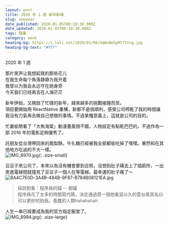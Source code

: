 ```yaml
---
layout: post
title: 2020 年 1 週 新年新禧
slug: newyear
date_published: 2020-01-05T00:10:38.000Z
date_updated: 2020-01-05T00:10:38.000Z
tags: 隨筆
category: week
heading-bg: https://i.loli.net/2020/01/08/UqWuNehpMl71Yng.jpg
heading-bg-text: "#fff"
---
```


2020 年 1 週
  
那片笑声让我想起我的那些花儿  
在我生命每个角落静静为我开着  
我曾以为我会永远守在她身旁  
今天我们已经离去在人海茫茫  
  
新年伊始，又開啟了忙碌的新年，越來越多的挑戰接踵而至。  
項目要開始用 ReactNative 重構，新都不是很順利，感覺公司榨乾了我的時間讓我沒有力氣再去做自己想做的事情。不過某種意義上，這就是公司的目的。  

忙裏偷閒看了「大魚海棠」動漫畫風很不錯，人物設定有點乾巴巴的，不過作為一部 2016 年的電影足夠優秀了。  

託朋友從台灣帶回來的鳳梨酥。牛扎糖已經被我全部都偷吃掉了嘿嘿。果然和在其他地方吃過的不大一樣。  
![IMG_8970.jpg](https://i.loli.net/2020/01/08/tRDKcSXJl7HjwQB.jpg){: .size-small} 

豆豆子來公司了，本來以為沒有機會要到合照，沒想到肚子痛去上了個廁所，一出來進電梯間就撞見了豆豆子一個人在等電梯。最幸運的肚子痛了～  
![8A4C7E0D-3A4B-484B-9F87-B784B08121EA.jpg](https://i.loli.net/2020/01/08/w7pnYO84lxoKRqz.jpg)   

> 採訪對象：程序員的貓 -- 甜貓  
> 程序員花了太多的時間寫代碼，決定通過買一個他垂涎以久的雲台美其名曰可以更好的拍我。愚蠢的人類hahahahah    
  
人生一串已經要成為我的官方指定飯堂了。  
![IMG_8984.jpg](https://i.loli.net/2020/01/08/3MDLimUQysqZTbl.jpg){: .size-large}